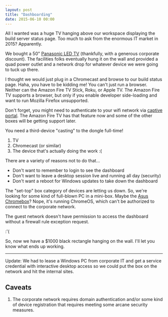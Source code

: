 ```yaml
---
layout: post
title: "Dashboarding"
date: 2015-06-10 00:00
---
```


All I wanted was a huge TV hanging above our workspace displaying the build server status page. Too much to ask from the enormous IT market in 2015? Apparently.

We bought a 50" [Panasonic LED TV](http://panasonic.net/prodisplays/download/pdf/specsheet/TH-50LFE7U.pdf) (thankfully, with a generous corporate discount). The facilities folks eventually hung it on the wall and provided a quad power outlet and a network drop for whatever device we were going to tuck up there.

I thought we would just plug in a Chromecast and browse to our build status page. Haha, you have to be kidding me! You can't just run a browser. Neither can the Amazon Fire TV Stick, Roku, or Apple TV. The Amazon Fire TV supports a browser, but only if you enable developer side-loading and want to run Mozilla Firefox unsupported.

Don't forget, you might need to authenticate to your wifi network via [captive portal](https://en.wikipedia.org/wiki/Captive_portal). The Amazon Fire TV has that feature now and some of the other boxes will be getting support later.

You need a third-device "casting" to the dongle full-time!

 1. TV
 2. Chromecast (or similar)
 3. The device that's actually doing the work :(

There are a variety of reasons not to do that...

 * Don't want to remember to login to see the dashboard
 * Don't want to leave a desktop session live and running all day (security)
 * Don't want a reboot for Windows updates to take down the dashboard

The "set-top" box category of devices are letting us down. So, we're looking for some kind of full-blown PC in a mini-box. Maybe the [Asus Chromebox](https://www.asus.com/us/ASUS_Chromebox/)? Nope, it's running ChromeOS, which can't be authorized to connect to the corporate network.

The guest network doesn't have permission to access the dashboard without a firewall rule exception request.

:'(

So, now we have a $1000 black rectangle hanging on the wall. I'll let you know what ends up working.

---

Update: We had to lease a Windows PC from corporate IT and get a service credential with interactive desktop access so we could put the box on the network and hit the internal sites.

## Caveats

 1. The corporate network requires domain authentication and/or some kind of device registration that requires meeting some arcane security measures.
